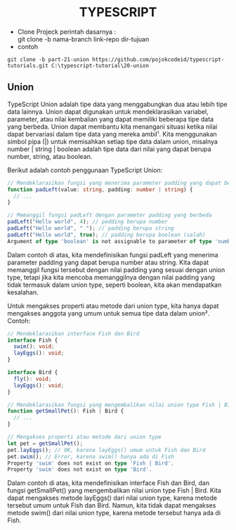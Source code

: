<div align="center">
  
# TYPESCRIPT

</div>

- Clone Projeck
  perintah dasarnya : <br>
  git clone -b nama-branch link-repo dir-tujuan
- contoh

```
git clone -b part-21-union https://github.com/pojokcodeid/typescript-tutorials.git C:\typescript-tutorial\20-union
```

## Union


TypeScript Union adalah tipe data yang menggabungkan dua atau lebih tipe data lainnya. Union dapat digunakan untuk mendeklarasikan variabel, parameter, atau nilai kembalian yang dapat memiliki beberapa tipe data yang berbeda. Union dapat membantu kita menangani situasi ketika nilai dapat bervariasi dalam tipe data yang mereka ambil¹. Kita menggunakan simbol pipa (|) untuk memisahkan setiap tipe data dalam union, misalnya number | string | boolean adalah tipe data dari nilai yang dapat berupa number, string, atau boolean.

Berikut adalah contoh penggunaan TypeScript Union:

```ts
// Mendeklarasikan fungsi yang menerima parameter padding yang dapat berupa number atau string
function padLeft(value: string, padding: number | string) {
  // ...
}

// Memanggil fungsi padLeft dengan parameter padding yang berbeda
padLeft("Hello world", 4); // padding berupa number
padLeft("Hello world", " "); // padding berupa string
padLeft("Hello world", true); // padding berupa boolean (salah)
Argument of type 'boolean' is not assignable to parameter of type 'number | string'.
```

Dalam contoh di atas, kita mendefinisikan fungsi padLeft yang menerima parameter padding yang dapat berupa number atau string. Kita dapat memanggil fungsi tersebut dengan nilai padding yang sesuai dengan union type, tetapi jika kita mencoba memanggilnya dengan nilai padding yang tidak termasuk dalam union type, seperti boolean, kita akan mendapatkan kesalahan.

Untuk mengakses properti atau metode dari union type, kita hanya dapat mengakses anggota yang umum untuk semua tipe data dalam union². Contoh:

```ts
// Mendeklarasikan interface Fish dan Bird
interface Fish {
  swim(): void;
  layEggs(): void;
}

interface Bird {
  fly(): void;
  layEggs(): void;
}

// Mendeklarasikan fungsi yang mengembalikan nilai union type Fish | Bird
function getSmallPet(): Fish | Bird {
  // ...
}

// Mengakses properti atau metode dari union type
let pet = getSmallPet();
pet.layEggs(); // OK, karena layEggs() umum untuk Fish dan Bird
pet.swim(); // Error, karena swim() hanya ada di Fish
Property 'swim' does not exist on type 'Fish | Bird'.
Property 'swim' does not exist on type 'Bird'.
```

Dalam contoh di atas, kita mendefinisikan interface Fish dan Bird, dan fungsi getSmallPet() yang mengembalikan nilai union type Fish | Bird. Kita dapat mengakses metode layEggs() dari nilai union type, karena metode tersebut umum untuk Fish dan Bird. Namun, kita tidak dapat mengakses metode swim() dari nilai union type, karena metode tersebut hanya ada di Fish.


